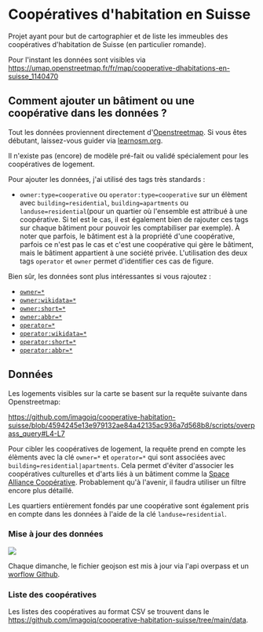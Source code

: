 # Coopératives d'habitation en Suisse

Projet ayant pour but de cartographier et de liste les immeubles des coopératives d'habitation de Suisse (en particulier romande).

Pour l'instant les données sont visibles via https://umap.openstreetmap.fr/fr/map/cooperative-dhabitations-en-suisse_1140470

## Comment ajouter un bâtiment ou une coopérative dans les données ?

Tout les données proviennent directement d'[Openstreetmap](https://www.openstreetmap.org). Si vous êtes débutant, laissez-vous guider via [learnosm.org](https://learnosm.org/fr/).

Il n'existe pas (encore) de modèle pré-fait ou validé spécialement pour les coopératives de logement. 

Pour ajouter les données, j'ai utilisé des tags très standards :
* `owner:type=cooperative` ou `operator:type=cooperative` sur un élèment avec `building=residential`, `building=apartments` ou `landuse=residential`(pour un quartier où l'ensemble est attribué à une coopérative. Si tel est le cas, il est également bien de rajouter ces tags sur chaque bâtiment pour pouvoir les comptabiliser par exemple). À noter que parfois, le bâtiment est à la propriété d'une coopérative, parfois ce n'est pas le cas et c'est une coopérative qui gère le bâtiment, mais le bâtiment appartient à une société privée. L'utilisation des deux tags `operator` et `owner` permet d'identifier ces cas de figure.

Bien sûr, les données sont plus intéressantes si vous rajoutez :
* [`owner=*`](https://wiki.openstreetmap.org/wiki/Key:owner)
* [`owner:wikidata=*`](https://wiki.openstreetmap.org/wiki/Key:operator#Further_details)
* [`owner:short=*`](https://wiki.openstreetmap.org/wiki/Key:operator#Further_details)
* [`owner:abbr=*`](https://wiki.openstreetmap.org/wiki/Key:operator#Further_details)
* [`operator=*`](https://wiki.openstreetmap.org/wiki/Key:operator)
* [`operator:wikidata=*`](https://wiki.openstreetmap.org/wiki/Key:operator#Further_details)
* [`operator:short=*`](https://wiki.openstreetmap.org/wiki/Key:operator#Further_details)
* [`operator:abbr=*`](https://wiki.openstreetmap.org/wiki/Key:operator#Further_details)

## Données

Les logements visibles sur la carte se basent sur la requête suivante dans Openstreetmap:

https://github.com/imagoiq/cooperative-habitation-suisse/blob/4594245e13e979132ae84a42135ac936a7d568b8/scripts/overpass_query#L4-L7

Pour cibler les coopératives de logement, la requête prend en compte les élèments avec la clé `owner=*` et `operator=*` qui sont associées avec `building=residential|apartments`. Cela permet d'éviter d'associer les coopératives culturelles et d'arts liés à un bâtiment comme la [Space Alliance Coopérative](https://www.openstreetmap.org/way/38326020). Probablement qu'à l'avenir, il faudra utiliser un filtre encore plus détaillé.

Les quartiers entièrement fondés par une coopérative sont également pris en compte dans les données à l'aide de la clé `landuse=residential`.

### Mise à jour des données
[![](https://github.com/imagoiq/cooperative-habitation-suisse/actions/workflows/main.yml/badge.svg)]([https://google.ch](https://github.com/imagoiq/cooperative-habitation-suisse/actions/workflows/main.yml))

Chaque dimanche, le fichier geojson est mis à jour via l'api overpass et un [worflow Github](https://github.com/imagoiq/cooperative-habitation-suisse/blob/main/.github/workflows/main.yml).

### Liste des coopératives

Les listes des coopératives au format CSV se trouvent dans le https://github.com/imagoiq/cooperative-habitation-suisse/tree/main/data.

<!-- start_list_cooperatives -->
<!-- end_list_cooperatives -->